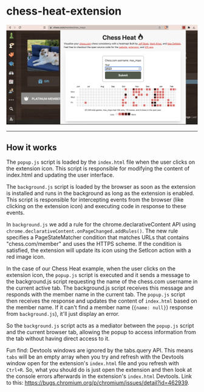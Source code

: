 # chess-heat-extension

![extension screenshot](./static/screenshot.png)

---

## How it works

The `popup.js` script is loaded by the `index.html` file when the user clicks on the extension icon. This script is responsible for modifying the content of index.html and updating the user interface.

The `background.js` script is loaded by the browser as soon as the extension is installed and runs in the background as long as the extension is enabled. This script is responsible for intercepting events from the browser (like clicking on the extension icon) and executing code in response to these events.

In `background.js` we add a rule for the chrome.declarativeContent API using `chrome.declarativeContent.onPageChanged.addRules()`. The new rule specifies a PageStateMatcher condition that matches URLs that contains "chess.com/member" and uses the HTTPS scheme. If the condition is satisfied, the extension will update its icon using the SetIcon action with a red image icon.

In the case of our Chess Heat example, when the user clicks on the extension icon, the `popup.js` script is executed and it sends a message to the background.js script requesting the name of the chess.com username in the current active tab. The background.js script receives this message and responds with the member name in the current tab. The `popup.js` script then receives the response and updates the content of `index.html` based on the member name. If it can't find a member name (`{name: null}`) response from `background.js`), it'll just display an error.

So the `background.js` script acts as a mediator between the `popup.js` script and the current browser tab, allowing the popup to access information from the tab without having direct access to it.

Fun find: Devtools windows are ignored by the tabs.query API. This means `tabs` will be an empty array when you try and refresh with the Devtools window open for the extension's `index.html` file and you refresh with `Ctrl+R`. So, what you should do is just open the extension and then look at the console errors afterwards in the extension's `index.html` Devtools. Link to this: https://bugs.chromium.org/p/chromium/issues/detail?id=462939.
